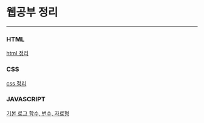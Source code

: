 # 웹공부 정리
---
### HTML
[html 정리](./%EC%A0%95%EB%A6%AC%ED%95%9C%20HTML%2C%20CSS/html.md)

### CSS
[css 정리](./%EC%A0%95%EB%A6%AC%ED%95%9C%20HTML%2C%20CSS/css.md)

### JAVASCRIPT
[기본 로그 함수, 변수, 자료형](./%EC%A0%95%EB%A6%AC%ED%95%9C%20HTML%2C%20CSS/variable.md)
